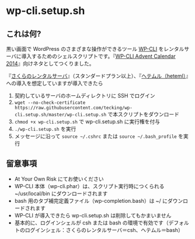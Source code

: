 # wp-cli.setup.sh

## これは何?

黒い画面で WordPress のさまざまな操作ができるツール [WP-CLI](http://wp-cli.org/) をレンタルサーバに導入するためのシェルスクリプトです。『[WP-CLI Advent Calendar 2014](http://www.adventar.org/calendars/505)』向けネタとしてつくりました。

『[さくらのレンタルサーバ](http://www.sakura.ne.jp/)』（スタンダードプラン以上）、『[ヘテムル（heteml）](http://heteml.jp/)』への導入を想定していますが導入できたら 

1. 契約しているサーバのホームディレクトリに SSH でログイン
2. ``wget --no-check-certificate https://raw.githubusercontent.com/tecking/wp-cli.setup.sh/master/wp-cli.setup.sh`` で本スクリプトをダウンロード
3. ``chmod +x wp-cli.setup.sh`` で wp-cli.setup.sh に実行権を付与
4. ``./wp-cli.setup.sh`` を実行
5. メッセージに沿って ``source ~/.cshrc`` または ``source ~/.bash_profile`` を実行

## 留意事項

* At Your Own Risk にてお使いください
* WP-CLI 本体（wp-cli.phar）は、スクリプト実行時につくられる ~/usr/local/bin にダウンロードされます
* bash 用のタブ補完定義ファイル（wp-completion.bash）は ~/ にダウンロードされます
* WP-CLI が導入できたら wp-cli.setup.sh は削除してもかまいません
* 基本的に、ログインシェルが csh または bash の環境で有効です（デフォルトのログインシェル：さくらのレンタルサーバ＝csh、ヘテムル＝bash）